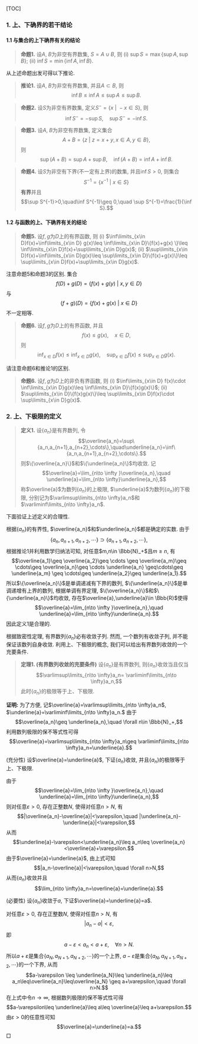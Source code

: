[TOC]

### 1. 上、下确界的若干结论

#### 1.1 与集合的上下确界有关的结论

> **命题1.** 设$A$, $B$为非空有界数集, $S=A\cup B$, 则
    (i) $\sup S=\max\{\sup A, \sup B\}$;
    (ii) $\inf S=\min\{\inf A,\inf B\}$.

从上述命题出发可得以下推论.

> **推论1.** 设$A$, $B$为非空有界数集, 并且$A\subset B$, 则
    $$\inf B\leq \inf A\leq \sup A\leq \sup B.$$

> **命题2.** 设$S$为非空有界数集, 定义$S^{-}=\{x\ |\ -x\in S\}$, 则
$$\inf S^{-}=-\sup S,\quad \sup S^{-}=-\inf S.$$

> **命题3.** 设$A$, $B$为非空有界数集, 定义集合
    $$A+B=\{z\ |\ z=x+y,\,x\in A,\,y\in B \},$$
    则
    $$\sup (A+B)=\sup A+\sup B,\quad \inf(A+B)=\inf A+\inf B.$$ 

> **命题4.** 设$S$为非空有下界(不一定有上界)的数集, 并且$\inf        S>0$, 则集合
   $$S^{-1}=\left\{x^{-1}\ |\ x\in S \right\}$$
   **有界**并且
   $$\sup S^{-1}>0,\quad\inf S^{-1}\geq 0,\quad \sup S^{-1}=\frac{1}{\inf S}.$$

#### 1.2 与函数的上、下确界有关的结论

> **命题5.**  设$f,g$为$D$上的有界函数, 则
    (i) $\inf\limits_{x\in D}f(x)+\inf\limits_{x\in D} g(x)\leq \inf\limits_{x\in D}\{f(x)+g(x) \}\leq \inf\limits_{x\in D}f(x)+\sup\limits_{x\in D}g(x)$;
    (ii) $\sup\limits_{x\in D}f(x)+\inf\limits_{x\in D}g(x)\leq \sup\limits_{x\in D}\{f(x)+g(x)\}\leq \sup\limits_{x\in D}f(x)+\sup\limits_{x\in D}g(x)$.

注意命题5和命题3的区别. 集合
$$f(D)+g(D)=\{f(x)+g(y)\ |\ x,y\in D\}$$
与
$$(f+g)(D)=\{f(x)+g(x)\ |\ x\in D\}$$
不一定相等.

> **命题6.** 设$f,g$为$D$上的有界函数, 并且
    $$f(x)\leq g(x),\quad x\in D,$$
    则
    $$\inf_{x\in D}f(x)\leq \inf_{x\in D}g(x),\quad  \sup_{x\in D}f(x)\leq \sup_{x\in D} g(x).$$

请注意命题6和推论1的区别.

> **命题6.** 设$f,g$为$D$上的非负有界函数, 则
    (i) $\inf\limits_{x\in D} f(x)\cdot \inf\limits_{x\in D}g(x)\leq \inf\limits_{x\in D}\{f(x)g(x)\}$;
    (ii) $\sup\limits_{x\in D}\{f(x)g(x)\}\leq \sup\limits_{x\in D}f(x)\cdot \sup\limits_{x\in D}g(x)$.


### 2. 上、下极限的定义

> **定义1.** 设$\{a_n\}$是有界数列, 令
$$\overline{a_n}=\sup\{a_n,a_{n+1},a_{n+2},\cdots\},\quad\underline{a_n}=\inf\{a_n,a_{n+1},a_{n+2},\cdots\}.$$
则$\{\overline{a_n}\}$和$\{\underline{a_n}\}$均收敛. 记
$$\overline{a}=\lim_{n\to \infty }\overline{a_n},\quad \underline{a}=\lim_{n\to \infty}\underline{a_n},$$
称$\overline{a}$为数列$\{a_n\}$的上极限, $\underline{a}$为数列$\{a_n\}$的下极限, 分别记为$\varlimsup\limits_{n\to \infty}a_n$和
$\varliminf\limits_{n\to \infty}a_n$.

下面验证上述定义的合理性.

根据$\{a_n\}$的有界性, $\overline{a_n}$和$\underline{a_n}$都是确定的实数. 由于
$$\{a_n,a_{n+1},a_{n+2},\cdots\}\supset \{a_{n+1},a_{n+2},\cdots\},$$
根据推论1并利用数学归纳法可知, 对任意$m,n\in \Bbb{N}_+$且$m\geq n$, 有
$$\overline{a_1}\geq \overline{a_2}\geq \cdots  \geq \overline{a_m}\geq \cdots\geq  \overline{a_n}\geq \cdots \underline{a_n} \geq\cdots\geq \underline{a_m} \geq \cdots\geq \underline{a_2}\geq \underline{a_1}.$$
所以$\{\overline{a_n}\}$是单调递减有下界的数列, $\{\underline{a_n}\}$是单调递增有上界的数列, 根据单调有界定理, $\{\overline{a_n}\}$和$\{\underline{a_n}\}$均收敛, 存在$\overline{a},\underline{a}\in \Bbb{R}$使得
$$\overline{a}=\lim_{n\to \infty }\overline{a_n},\quad \underline{a}=\lim_{n\to \infty}\underline{a_n}.$$
因此定义1是合理的.



根据致密性定理, 有界数列$\{a_n\}$必有收敛子列. 然而, 一个数列有收敛子列, 并不能保证该数列自身收敛. 利用上、下极限的概念, 我们可以给出有界数列收敛的一个充要条件.

> **定理1. (有界数列收敛的充要条件)**  设$\{a_n\}$是有界数列, 则$\{a_n\}$收敛当且仅当
    $$\varlimsup\limits_{n\to \infty}a_n= \varliminf\limits_{n\to \infty}a_n,$$
此时$\{a_n\}$的极限等于上、下极限.

**证明:** 为了方便, 记$\overline{a}=\varlimsup\limits_{n\to \infty}a_n$, $\underline{a}=\varliminf\limits_{n\to \infty}a_n.$ 由于
$$\overline{a_n}\geq \underline{a_n},\quad \forall n\in \Bbb{N}_+,$$
利用数列极限的保不等式性可得
$$\overline{a}=\varlimsup\limits_{n\to \infty}a_n\geq \varliminf\limits_{n\to \infty}a_n=\underline{a}.$$

(充分性) 设$\overline{a}=\underline{a}$, 下证$\{a_n\}$收敛, 并且$\{a_n\}$的极限等于上、下极限.

由于
$$\overline{a}=\lim_{n\to \infty }\overline{a_n},\quad \underline{a}=\lim_{n\to \infty}\underline{a_n},$$
则对任意$\varepsilon>0$, 存在正整数$N$, 使得对任意$n>N$, 有
$$|\overline{a_n}-\overline{a}|<\varepsilon,\quad |\underline{a_n}-\underline{a}|<\varepsilon,$$
从而
$$\underline{a}-\varepsilon<\underline{a_n}\leq a_n\leq \overline{a_n}<\overline{a}+\varepsilon.$$
由于$\overline{a}=\underline{a}$, 由上式可知
$$|a_n-\overline{a}|<\varepsilon,\quad \forall n>N,$$
从而$\{a_n\}$收敛并且
$$\lim_{n\to \infty}a_n=\overline{a}=\underline{a}.$$

(必要性) 设$\{a_n\}$收敛于$a$, 下证$\overline{a}=\underline{a}=a$.

对任意$\varepsilon>0$, 存在正整数$N$, 使得对任意$n>N$, 有
$$|a_n-a|<\varepsilon,$$
即
$$a-\varepsilon <a_n< a+\varepsilon, \quad \forall n>N.$$ 
所以$a+\varepsilon$是集合$\{a_{N},a_{N+1},a_{N+2},\cdots\}$的一个上界, $a-\varepsilon$是集合$\{a_{N},a_{N+1},a_{N+2},\cdots\}$的一个下界, 从而
$$a-\varepsilon \leq \underline{a_N}\leq \underline{a_n}\leq a_n\leq\overline{a_n}\leq\overline{a_N} \geq a+\varepsilon,\quad \forall n>N.$$
在上式中令$n\to \infty$, 根据数列极限的保不等式性可得
$$a-\varepsilon\leq \underline{a}\leq a\leq \overline{a}\leq a+\varepsilon.$$
由$\varepsilon>0$的任意性可知
$$\overline{a}=\underline{a}=a.$$
$\Box$

